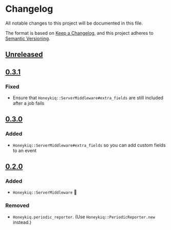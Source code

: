 # Changelog
All notable changes to this project will be documented in this file.

The format is based on [Keep a Changelog](https://keepachangelog.com/en/1.0.0/),
and this project adheres to [Semantic Versioning](https://semver.org/spec/v2.0.0.html).

## [Unreleased]
## [0.3.1]
### Fixed
- Ensure that `Honeykiq::ServerMiddleware#extra_fields` are still included after a job fails

## [0.3.0]
### Added
- `Honeykiq::ServerMiddleware#extra_fields` so you can add custom fields to an event

## [0.2.0]
### Added
- `Honeykiq::ServerMiddleware` 🙌

### Removed
- `Honeykiq.periodic_reporter`. (Use `Honeykiq::PeriodicReporter.new` instead.)

[Unreleased]: https://github.com/carwow/honeykiq/compare/v0.3.1...HEAD
[0.3.1]: https://github.com/carwow/honeykiq/compare/v0.3.0...v0.3.1
[0.3.0]: https://github.com/carwow/honeykiq/compare/v0.2.0...v0.3.0
[0.2.0]: https://github.com/carwow/honeykiq/compare/v0.1.0...v0.2.0
